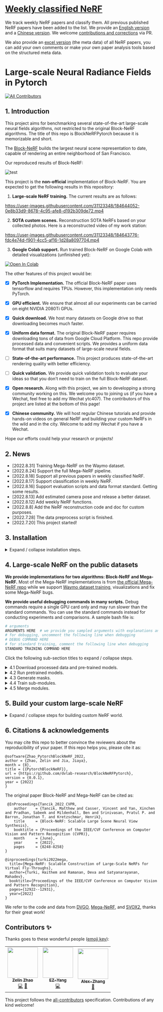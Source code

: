 # [Weekly classified NeRF](docs/weekly_nerf.md)
We track weekly NeRF papers and classify them. All previous published NeRF papers have been added to the list. We provide an [English version](docs/weekly_nerf.md) and a [Chinese version](docs/weekly_nerf_cn.md). We welcome [contributions and corrections](docs/contribute_weekly_nerf.md) via PR.

We also provide an [excel version](docs/weekly_nerf_meta_data.xlsx) (the meta data) of all NeRF papers, you can add your own comments or make your own paper analysis tools based on the structured meta data.

# Large-scale Neural Radiance Fields in Pytorch

<!-- ALL-CONTRIBUTORS-BADGE:START - Do not remove or modify this section -->
[![All Contributors](https://img.shields.io/badge/all_contributors-3-orange.svg?style=flat-square)](#contributors-)
<!-- ALL-CONTRIBUTORS-BADGE:END -->

## 1. Introduction

This project aims for benchmarking several state-of-the-art large-scale neural fields algorithms, not restricted to the original Block-NeRF algorithms. The title of this repo is BlockNeRFPytorch because it is memorizable and short.

The [Block-NeRF](https://waymo.com/intl/zh-cn/research/block-nerf/) builds the largest neural scene representation to date, capable of rendering an entire neighborhood of San Francisco.

Our reproduced results of Block-NeRF:

![test](https://user-images.githubusercontent.com/31123348/188263832-f2eaaaaf-a998-4428-adf9-57f176ca3a8d.gif)

This project is the **non-official** implementation of Block-NeRF. You are expected to get the following results in this repository:

1. **Large-scale NeRF training.** The current results are as follows:

https://user-images.githubusercontent.com/31123348/184644052-0e8b33d9-8678-4c95-afe8-d192b309de72.mp4

2. **SOTA custom scenes.** Reconstruction SOTA NeRFs based on your collected photos. Here is a reconstructed video of my work station:

https://user-images.githubusercontent.com/31123348/184643776-fdc4e74d-f901-4cc5-af16-1d28a8097704.mp4

3. **Google Colab support.** Run trained Block-NeRF on Google Colab with detailed visualizations (unfinished yet):

[![Open In Colab](https://colab.research.google.com/assets/colab-badge.svg)](https://colab.research.google.com/drive/1PkzjTlXmGYhovqy68y57LejGmr4XBGrb?usp=sharing)

The other features of this project would be:

- [x] **PyTorch Implementation.** The official Block-NeRF paper uses tensorflow and requires TPUs. However, this implementation only needs PyTorch.

- [x] **GPU efficient.** We ensure that almost all our experiments can be carried on eight NVIDIA 2080Ti GPUs.

- [x] **Quick download.** We host many datasets on Google drive so that downloading becomes much faster.

- [x] **Uniform data format.** The original Block-NeRF paper requires downloading tons of data from Google Cloud Platform. This repo provide processed data and convenient scripts. We provides a uniform data format that suits many datasets of large-scale neural fields.

- [ ] **State-of-the-art performance.** This project produces state-of-the-art rendering quality with better efficiency.

- [ ] **Quick validation.** We provide quick validation tools to evaluate your ideas so that you don't need to train on the full Block-NeRF dataset.

- [x] **Open research.** Along with this project, we aim to developping a strong community working on this. We welcome you to joining us (if you have a Wechat, feel free to add my Wechat ytc407). The contributors of this project are listed at the bottom of this page!

- [x] **Chinese community.** We will host regular Chinese tutorials and provide hands-on videos on general NeRF and building your custom NeRFs in the wild and in the city. Welcome to add my Wechat if you have a Wechat.

Hope our efforts could help your research or projects!

## 2. News
- [2022.8.31] Training Mega-NeRF on the Waymo dataset.
- [2022.8.24] Support the full Mega-NeRF pipeline.
- [2022.8.18] Support all previous papers in weekly classified NeRF.
- [2022.8.17] Support classification in weekly NeRF.
- [2022.8.16] Support evaluation scripts and data format standard. Getting some results.
- [2022.8.13] Add estimated camera pose and release a better dataset.
- [2022.8.12] Add weekly NeRF functions.
- [2022.8.8] Add the NeRF reconstruction code and doc for custom purposes.
- [2022.7.28] The data preprocess script is finished.
- [2022.7.20] This project started!

## 3. Installation
<details>
<summary>Expand / collapse installation steps.</summary>

1. Create conda environment.
   ```bash
   conda create -n nerf-block python=3.9
   ```
2. Install tensorflow, pytorch and other libs. Our version: tensorflow with CUDA11.7.
   ```bash
   pip install --upgrade pip
   pip install -r requirements.txt
   pip install tensorflow 
   pip install --upgrade "jax[cuda]" -f https://storage.googleapis.com/jax-releases/jax_cuda_releases.html
   conda install pytorch torchvision torchaudio cudatoolkit=11.3 -c pytorch
   ```
3. Install other libs used for reconstructing custom scenes, which is only needed when you need to build your scenes.
   ```bash
   sudo apt-get install colmap
   sudo apt-get install imagemagick  # required sudo accesss
   pip install -r requirements.txt
   conda install pytorch-scatter -c pyg  # or install via https://github.com/rusty1s/pytorch_scatter
   ```
   You can use laptop version of COLMAP as well if you do not have access to sudo access on your server. However, we found if you do not set up COLMAP parameters properly, you would not get the SOTA performance.
</details>

## 4. Large-scale NeRF on the public datasets

**We provide implementations for two algorithms: Block-NeRF and Mega-NeRF.** Most of the Mega-NeRF implementations is from [the official Mega-NeRF repo](https://github.com/cmusatyalab/mega-nerf) while we support [Waymo dataset training](https://waymo.com/intl/zh-cn/research/block-nerf/), visualizations and fix some Mega-NeRF bugs.

**We provide useful debugging commands in many scripts.** Debug commands require a single GPU card only and may run slower than the standard commands. You can use the standard commands instead for conducting experiments and comparisons. A sample bash file is:

```bash
# arguments
ARGUMENTS HERE  # we provide you sampled arguments with explanations and options here.
# for debugging, uncomment the following line when debugging
# DEBUG COMMAND HERE
# for standard training, comment the following line when debugging
STANDARD TRAINING COMMAND HERE
```

Click the following sub-section titles to expand / collapse steps.

<details>
<summary> 4.1 Download processed data and pre-trained models.</summary>

What you should know before downloading the data:

   (1) **Disclaimer**: you should ensure that you get the permission for usage from the original data provider. One should first sign the license on the [official waymo webiste](https://waymo.com/research/block-nerf/licensing/) to get the permission of downloading the Waymo data. Other data should be downloaded and used without obeying the original licenses.

   (2) Our processed waymo data is significantly **smaller** than the original version (19.1GB vs. 191GB) because we store the camera poses instead of raw ray directions. Besides, our processed data is more friendly for Pytorch dataloaders.

You can download and preprocess all of the data and pretrained models via the following commands:
```
bash data_proprocess/download_waymo.sh  // download waymo datasets
```

If you are interested in processing the raw waymo data on your own, please refer to [this doc](./docs/get_pytorch_waymo_dataset.md).

</details>

<details>
<summary> 4.2 Run pretrained models.</summary>

We recommand you to eval the pretrained models first before you train the models. In this way, you can quickly see the results of our provided models and help you rule out many environmental issues. Run the following script to eval the pre-trained models, which should be downloaded from the previous section 4.1.

```bash
bash scripts/eval_trained_models.sh
# The rendered images would be placed under ${EXP_FOLDER}, which is set to data/mega/${DATASET_NAME}/exp_logs by default.
```
The sample output log by running this script can be found at [docs/sample_logs/eval_trained_models.txt](docs/sample_logs/eval_trained_models.txt).

</details>

<details>
<summary> 4.3 Generate masks.</summary>

Why should we generate masks? (1) Masks help us transfer camera poses + images to ray-based data. In this way, we can download the raw datasets quickly and train quickly as well. (2) Masks helps us manage the boundary of rays.

Run the following script (choose one of the following two cmmands) to create masks:

```bash
bash scripts/create_cluster_mask.sh                      # for the mega dataset
bash scripts/waymo_create_cluster_mask.sh                # for the waymo dataset
# The output would be placed under the ${MASK_PATH}, which is set to data/mega/${DATASET_NAME}/building-pixsfm-grid-8 by default.
```
The sample output log by running this script can be found at [docs/sample_logs/create_cluster_mask.txt](docs/sample_logs/create_cluster_mask.txt). The middle parts of the log have been deleted to save space.
</details>

<details>
<summary> 4.4 Train sub-modules.</summary>

Run the following commands to train the sub-module (the block):
```bash
bash scripts/train_sub_modules.sh SUBMODULE_INDEX         # for the mega dataset
bash scripts/waymo_train_sub_modules.sh SUBMODULE_INDEX   # for the waymo dataset
# SUBMODULE_INDEX is the index of the submodule.
```
The sample output log by running this script can be found at [docs/sample_logs/create_cluster_mask.txt](docs/sample_logs/train_sub_modules.txt). You can also train multiple modules simutaneously via the [parscript](https://github.com/mtli/parscript) to launch all the training procedures simutaneuously. I personally don't use parscript but use the slurm launching scripts to launch all the required modules. The training time without multi-processing is around one day.
</details>

<details>
<summary> 4.5 Merge modules.</summary>

Run the following commands to merge the trained modules to a unified model:
```bash
bash scripts/merge_sub_modules.sh
```
After that, you can go to 4.1 to eval your trained modules. The sample log can be found at [docs/sample_logs/merge_sub_modules.txt](docs/sample_logs/merge_sub_modules.txt).
</details>

## 5. Build your custom large-scale NeRF

<details>
<summary>Expand / collapse steps for building custom NeRF world.</summary>

1. Put your images under data folder. The structure should be like:

	```bash
	data
	   |——————Madoka          // Your folder name here.
	   |        └——————source // Source images should be put here.
	   |                 └——————---|1.png
	   |                 └——————---|2.png
	   |                 └——————---|...
	```
   The sample data is provided in [our Google drive folder](https://drive.google.com/drive/folders/1JyX0VNf0R58s46Abj8HDO1NwZqmGOVRS?usp=sharing). The Madoka and Otobai can be found [at this link](https://sunset1995.github.io/dvgo/tutor_forward_facing.html). 

2. Run COLMAP to reconstruct scenes. This would probably cost a long time.

	```bash
	python tools/imgs2poses.py data/Madoka
	```
   You can replace data/Madoka by your data folder.
   If your COLMAP version is larger than 3.6 (which should not happen if you use apt-get), you need to change export_path to output_path in Ln67 of colmap_wrapper.py.

3. Training NeRF scenes.

	```bash
	python run.py --config configs/custom/Madoka.py
	```
   You can replace configs/custom/Madoka.py by other configs.

4. Validating the training results to generate a fly-through video.

	```bash
	python run.py --config configs/custom/Madoka.py --render_only --render_video --render_video_factor 8
	```
</details>


## 6. Citations & acknowledgements

You may cite this repo to better convince the reviewers about the reproducibility of your paper. If this repo helps you, please cite it as:
```
@software{Zhao_PytorchBlockNeRF_2022,
author = {Zhao, Zelin and Jia, Jiaya},
month = {8},
title = {{PytorchBlockNeRF}},
url = {https://github.com/dvlab-research/BlockNeRFPytorch},
version = {0.0.1},
year = {2022}
}
```

The original paper Block-NeRF and Mega-NeRF can be cited as:

```
 @InProceedings{Tancik_2022_CVPR,
    author    = {Tancik, Matthew and Casser, Vincent and Yan, Xinchen and Pradhan, Sabeek and Mildenhall, Ben and Srinivasan, Pratul P. and Barron, Jonathan T. and Kretzschmar, Henrik},
    title     = {Block-NeRF: Scalable Large Scene Neural View Synthesis},
    booktitle = {Proceedings of the IEEE/CVF Conference on Computer Vision and Pattern Recognition (CVPR)},
    month     = {June},
    year      = {2022},
    pages     = {8248-8258}
}

@inproceedings{turki2022mega,
  title={Mega-NeRF: Scalable Construction of Large-Scale NeRFs for Virtual Fly-Throughs},
  author={Turki, Haithem and Ramanan, Deva and Satyanarayanan, Mahadev},
  booktitle={Proceedings of the IEEE/CVF Conference on Computer Vision and Pattern Recognition},
  pages={12922--12931},
  year={2022}
}
```

We refer to the code and data from [DVGO](https://github.com/sunset1995/DirectVoxGO), [Mega-NeRF](https://github.com/cmusatyalab/mega-nerf), and [SVOX2](https://github.com/sxyu/svox2), thanks for their great work!
## Contributors ✨

Thanks goes to these wonderful people ([emoji key](https://allcontributors.org/docs/en/emoji-key)):

<!-- ALL-CONTRIBUTORS-LIST:START - Do not remove or modify this section -->
<!-- prettier-ignore-start -->
<!-- markdownlint-disable -->
<table>
  <tr>
    <td align="center"><a href="https://sjtuytc.github.io/"><img src="https://avatars.githubusercontent.com/u/31123348?v=4?s=100" width="100px;" alt=""/><br /><sub><b>Zelin Zhao</b></sub></a><br /><a href="https://github.com/dvlab-research/BlockNeRFPytorch/commits?author=sjtuytc" title="Code">💻</a> <a href="#maintenance-sjtuytc" title="Maintenance">🚧</a></td>
    <td align="center"><a href="https://github.com/SEUleaderYang"><img src="https://avatars.githubusercontent.com/u/55042050?v=4?s=100" width="100px;" alt=""/><br /><sub><b>EZ-Yang</b></sub></a><br /><a href="https://github.com/dvlab-research/BlockNeRFPytorch/commits?author=SEUleaderYang" title="Code">💻</a></td>
    <td align="center"><a href="https://github.com/Alex-Alison-Zhang"><img src="https://avatars.githubusercontent.com/u/71915735?v=4?s=100" width="100px;" alt=""/><br /><sub><b>Alex-Zhang</b></sub></a><br /><a href="https://github.com/dvlab-research/BlockNeRFPytorch/issues?q=author%3AAlex-Alison-Zhang" title="Bug reports">🐛</a></td>
  </tr>
</table>

<!-- markdownlint-restore -->
<!-- prettier-ignore-end -->

<!-- ALL-CONTRIBUTORS-LIST:END -->

This project follows the [all-contributors](https://github.com/all-contributors/all-contributors) specification. Contributions of any kind welcome!
